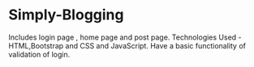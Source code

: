 # Simply-Blogging
Includes login page , home page and post page.
Technologies Used - HTML,Bootstrap and CSS and JavaScript.
Have a basic functionality of validation of login.
